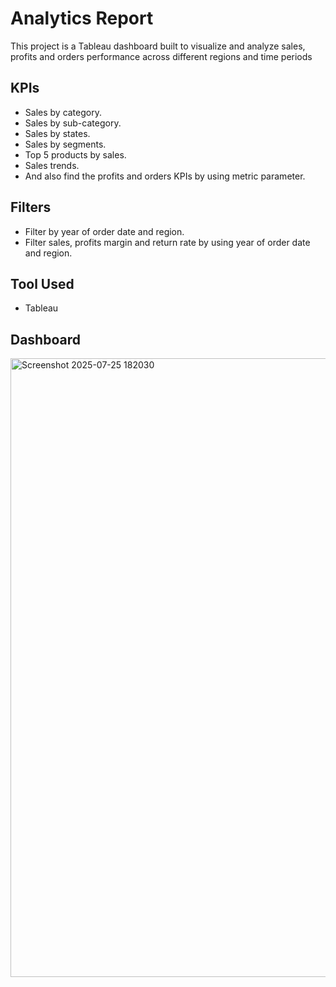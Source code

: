 # Analytics Report
This project is a Tableau dashboard built to visualize and analyze sales, profits and orders performance across different regions and time periods
## KPIs
- Sales by category.
- Sales by sub-category.
- Sales by states.
- Sales by segments.
- Top 5 products by sales.
- Sales trends.
- And also find the profits and orders KPIs by using metric parameter.
## Filters
- Filter by year of order date and region.
- Filter sales, profits margin and return rate by using year of order date and region.
## Tool Used
- Tableau
## Dashboard
 <img width="1918" height="990" alt="Screenshot 2025-07-25 182030" src="https://github.com/user-attachments/assets/eccb883c-1aeb-4757-8fd2-046f717a4649" />
